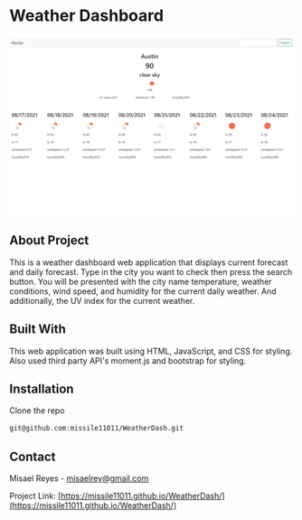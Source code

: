 # Weather Dashboard
![Portfolio screenshot](screenshot.png)
## About Project
This is a weather dashboard web application that displays current forecast and daily forecast. Type in the city you want to check then press the search button. You will be presented with the city name temperature, weather conditions, wind speed, and humidity for the current daily weather. And additionally, the UV index for the current weather.

## Built With
This web application was built using HTML, JavaScript, and CSS for styling. Also used third party API's moment.js and bootstrap for styling.

## Installation

  Clone the repo
   ```sh
   git@github.com:missile11011/WeatherDash.git
   ```
## Contact
Misael Reyes - misaelrey@gmail.com

Project Link: [https://missile11011.github.io/WeatherDash/](https://missile11011.github.io/WeatherDash/)